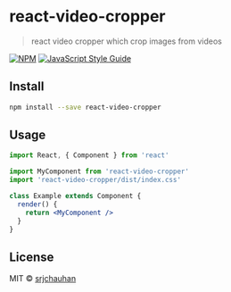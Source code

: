 # react-video-cropper

> react video cropper which crop images from videos 

[![NPM](https://img.shields.io/npm/v/react-video-cropper.svg)](https://www.npmjs.com/package/react-video-cropper) [![JavaScript Style Guide](https://img.shields.io/badge/code_style-standard-brightgreen.svg)](https://standardjs.com)

## Install

```bash
npm install --save react-video-cropper
```

## Usage

```jsx
import React, { Component } from 'react'

import MyComponent from 'react-video-cropper'
import 'react-video-cropper/dist/index.css'

class Example extends Component {
  render() {
    return <MyComponent />
  }
}
```

## License

MIT © [srjchauhan](https://github.com/srjchauhan)
